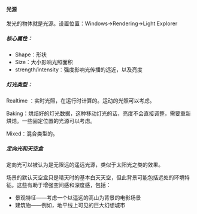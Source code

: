 #### 光源

发光的物体就是光源。设置位置：Windows->Rendering->Light Explorer

##### 核心属性：

* Shape：形状
* Size：大小影响光照面积
* strength/intensity：强度影响光传播的远近，以及亮度

##### 灯光类型：

Realtime ：实时光照，在运行时计算的。运动的光照可以考虑。

Baking：烘焙好的灯光数据，这种移动灯光的话，亮度不会直接调整，需要重新烘焙。一些固定位置的光源可以考虑。

Mixed：混合类型的。

##### 定向光和天空盒



定向光可以被认为是无限远的遥远光源，类似于太阳光之类的效果。

场景的默认天空盒只是晴天时的基本白天天空，但此背景可能包括远处的环境特征。这些有助于增强空间感和深度感，包括：

- 景观特征——考虑一个以遥远的高山为背景的电影场景
- 建筑物——例如，地平线上可见的巨大幻想城市